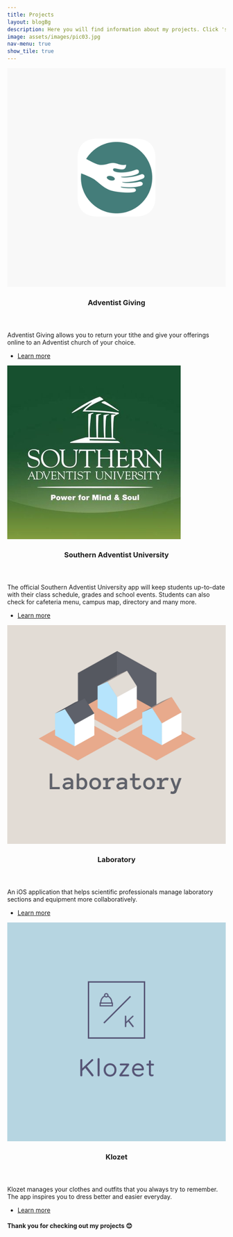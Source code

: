 ```yaml
---
title: Projects
layout: blogBg
description: Here you will find information about my projects. Click 'see more' to see details for each project.
image: assets/images/pic03.jpg
nav-menu: true
show_tile: true
---
```


<!-- Main -->
<div id="main">

<!-- Two -->
<section id="two" class="spotlights">
	<section>
		<a href="2019/12/26/adventistGiving.html" class="image">
			<img src="assets/images/projects/adventistGiving2.png" alt="" data-position="center center" />
		</a>
		<div class="content">
			<div class="inner">
				<header class="major">
					<h3>Adventist Giving</h3>
				</header>
				<p>Adventist Giving allows you to return your tithe and give your offerings online to an Adventist church of your choice.</p>
				<ul class="actions">
					<li><a href="2019/12/26/adventistGiving.html" class="button">Learn more</a></li>
				</ul>
			</div>
		</div>
	</section>
	<section>
		<a href="2019/12/26/sau.html" class="image">
			<img src="assets/images/projects/sau.jpg" alt="" data-position="top center" />
		</a>
		<div class="content">
			<div class="inner">
				<header class="major">
					<h3>Southern Adventist University</h3>
				</header>
				<p>The official Southern Adventist University app will keep students up-to-date with their class schedule, grades and school events. Students can also check for cafeteria menu, campus map, directory and many more.
				</p>
				<ul class="actions">
					<li><a href="2019/12/26/sau.html" class="button">Learn more</a></li>
				</ul>
			</div>
		</div>
	</section>
	<section>
		<a href="2019/12/26/laboratory.html" class="image">
			<img src="assets/images/projects/laboratory.png" alt="" data-position="25% 25%" />
		</a>
		<div class="content">
			<div class="inner">
				<header class="major">
					<h3>Laboratory</h3>
				</header>
				<p>An iOS application that helps scientific professionals manage laboratory sections and equipment more collaboratively.</p>
				<ul class="actions">
					<li><a href="2019/12/26/laboratory.html" class="button">Learn more</a></li>
				</ul>
			</div>
		</div>
	</section>
	<section>
		<a href="2019/12/26/klozet.html" class="image">
			<img src="assets/images/projects/klozet.png" alt="" data-position="25% 25%" />
		</a>
		<div class="content">
			<div class="inner">
				<header class="major">
					<h3>Klozet</h3>
				</header>
				<p>Klozet manages your clothes and outfits that you always try to remember. The app inspires you to dress better and easier everyday.</p>
				<ul class="actions">
					<li><a href="2019/12/26/klozet.html" class="button">Learn more</a></li>
				</ul>
			</div>
		</div>
	</section>
</section>

<!-- Three -->
<section id="three">
	<div class="inner">
			<h4>Thank you for checking out my projects 😊</h4>
	</div>
</section>

</div>
